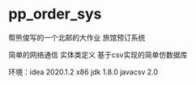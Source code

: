 # pp_order_sys
帮熊俊写的一个北邮的大作业 旅馆预订系统

简单的网络通信
实体类定义
基于csv实现的简单仿数据库

环境：idea 2020.1.2 x86
     jdk 1.8.0
     javacsv 2.0
     
